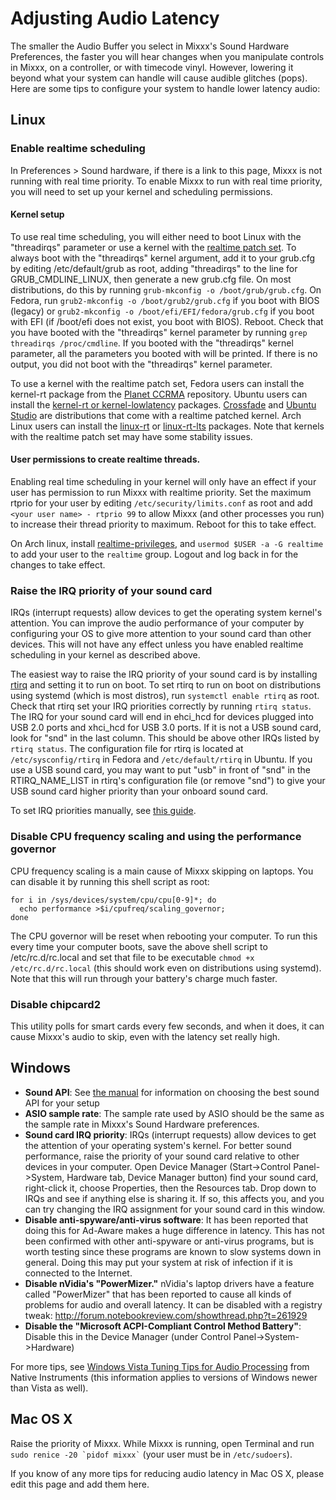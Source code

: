 # Adjusting Audio Latency

The smaller the Audio Buffer you select in Mixxx's Sound Hardware
Preferences, the faster you will hear changes when you manipulate
controls in Mixxx, on a controller, or with timecode vinyl. However,
lowering it beyond what your system can handle will cause audible
glitches (pops). Here are some tips to configure your system to handle
lower latency audio:

## Linux

### Enable realtime scheduling

In Preferences \> Sound hardware, if there is a link to this page, Mixxx
is not running with real time priority. To enable Mixxx to run with real
time priority, you will need to set up your kernel and scheduling
permissions.

#### Kernel setup

To use real time scheduling, you will either need to boot Linux with the
"threadirqs" parameter or use a kernel with the [realtime patch
set](https://rt.wiki.kernel.org/index.php/Main_Page). To always boot
with the "threadirqs" kernel argument, add it to your grub.cfg by
editing /etc/default/grub as root, adding "threadirqs" to the line for
GRUB\_CMDLINE\_LINUX, then generate a new grub.cfg file. On most
distributions, do this by running `grub-mkconfig -o
/boot/grub/grub.cfg`. On Fedora, run `grub2-mkconfig -o
/boot/grub2/grub.cfg` if you boot with BIOS (legacy) or `grub2-mkconfig
-o /boot/efi/EFI/fedora/grub.cfg` if you boot with EFI (if /boot/efi
does not exist, you boot with BIOS). Reboot. Check that you have booted
with the "threadirqs" kernel parameter by running `grep threadirqs
/proc/cmdline`. If you booted with the "threadirqs" kernel parameter,
all the parameters you booted with will be printed. If there is no
output, you did not boot with the "threadirqs" kernel parameter.

To use a kernel with the realtime patch set, Fedora users can install
the kernel-rt package from the [Planet
CCRMA](http://ccrma.stanford.edu/planetccrma/software/) repository.
Ubuntu users can install the [kernel-rt or
kernel-lowlatency](https://help.ubuntu.com/community/UbuntuStudio/RealTimeKernel)
packages. [Crossfade](http://nongnu.org/crossfade) and [Ubuntu
Studio](http://ubuntustudio.org/) are distributions that come with a
realtime patched kernel. Arch Linux users can install the
[linux-rt](https://aur.archlinux.org/packages/linux-rt/) or
[linux-rt-lts](https://aur.archlinux.org/packages/linux-rt-lts/)
packages. Note that kernels with the realtime patch set may have some
stability issues.

#### User permissions to create realtime threads.

Enabling real time scheduling in your kernel will only have an effect if
your user has permission to run Mixxx with realtime priority. Set the
maximum rtprio for your user by editing `/etc/security/limits.conf` as
root and add `<your user name> - rtprio 99` to allow Mixxx (and other
processes you run) to increase their thread priority to maximum. Reboot
for this to take effect.

On Arch linux, install
[realtime-privileges](https://www.archlinux.org/packages/community/any/realtime-privileges/),
and `usermod $USER -a -G realtime` to add your user to the `realtime`
group. Logout and log back in for the changes to take effect.

### Raise the IRQ priority of your sound card

IRQs (interrupt requests) allow devices to get the operating system
kernel's attention. You can improve the audio performance of your
computer by configuring your OS to give more attention to your sound
card than other devices. This will not have any effect unless you have
enabled realtime scheduling in your kernel as described above.

The easiest way to raise the IRQ priority of your sound card is by
installing [rtirq](http://www.rncbc.org/archive/#rtirq) and setting it
to run on boot. To set rtirq to run on boot on distributions using
systemd (which is most distros), run `systemctl enable rtirq` as root.
Check that rtirq set your IRQ priorities correctly by running `rtirq
status`. The IRQ for your sound card will end in ehci\_hcd for devices
plugged into USB 2.0 ports and xhci\_hcd for USB 3.0 ports. If it is not
a USB sound card, look for "snd" in the last column. This should be
above other IRQs listed by `rtirq status`. The configuration file for
rtirq is located at `/etc/sysconfig/rtirq` in Fedora and
`/etc/default/rtirq` in Ubuntu. If you use a USB sound card, you may
want to put "usb" in front of "snd" in the RTIRQ\_NAME\_LIST in rtirq's
configuration file (or remove "snd") to give your USB sound card higher
priority than your onboard sound card.

To set IRQ priorities manually, see [this
guide](http://subversion.ffado.org/wiki/IrqPriorities).

### Disable CPU frequency scaling and using the performance governor

CPU frequency scaling is a main cause of Mixxx skipping on laptops. You
can disable it by running this shell script as root:

    for i in /sys/devices/system/cpu/cpu[0-9]*; do
      echo performance >$i/cpufreq/scaling_governor;
    done

The CPU governor will be reset when rebooting your computer. To run this
every time your computer boots, save the above shell script to
/etc/rc.d/rc.local and set that file to be executable `chmod +x
/etc/rc.d/rc.local` (this should work even on distributions using
systemd). Note that this will run through your battery's charge much
faster.

### Disable chipcard2

This utility polls for smart cards every few seconds, and when it does,
it can cause Mixxx's audio to skip, even with the latency set really
high.

## Windows

  - **Sound API**: See [the
    manual](http://mixxx.org/manual/latest/chapters/configuration.html#audio-api)
    for information on choosing the best sound API for your setup
  - **ASIO sample rate**: The sample rate used by ASIO should be the
    same as the sample rate in Mixxx's Sound Hardware preferences.
  - **Sound card IRQ priority**: IRQs (interrupt requests) allow devices
    to get the attention of your operating system's kernel. For better
    sound performance, raise the priority of your sound card relative to
    other devices in your computer. Open Device Manager (Start-\>Control
    Panel-\>System, Hardware tab, Device Manager button) find your sound
    card, right-click it, choose Properties, then the Resources tab.
    Drop down to IRQs and see if anything else is sharing it. If so,
    this affects you, and you can try changing the IRQ assignment for
    your sound card in this window.
  - **Disable anti-spyware/anti-virus software**: It has been reported
    that doing this for Ad-Aware makes a huge difference in latency.
    This has not been confirmed with other anti-spyware or anti-virus
    programs, but is worth testing since these programs are known to
    slow systems down in general. Doing this may put your system at risk
    of infection if it is connected to the Internet.
  - **Disable nVidia's "PowerMizer."** nVidia's laptop drivers have a
    feature called "PowerMizer" that has been reported to cause all
    kinds of problems for audio and overall latency. It can be disabled
    with a registry tweak:
    <http://forum.notebookreview.com/showthread.php?t=261929>
  - **Disable the "Microsoft ACPI-Compliant Control Method Battery"**:
    Disable this in the Device Manager (under Control
    Panel-\>System-\>Hardware)

For more tips, see [Windows Vista Tuning Tips for Audio
Processing](https://www.native-instruments.com/en/support/knowledge-base/show/314/windows-vista-tuning-tips-for-audio-processing/)
from Native Instruments (this information applies to versions of Windows
newer than Vista as well).

## Mac OS X

Raise the priority of Mixxx. While Mixxx is running, open Terminal and
run `` sudo renice -20 `pidof mixxx` `` (your user must be in
`/etc/sudoers`).

If you know of any more tips for reducing audio latency in Mac OS X,
please edit this page and add them here.
